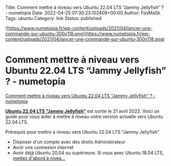Title: Comment mettre à niveau vers Ubuntu 22.04 LTS “Jammy Jellyfish” ? - numetopia
Date: 2022-04-25 07:30:23.102409+00:00
Author: FoxMaSk 
Tags: ubuntu
Category: link
Status: published


![https://www.numetopia.fr/wp-content/uploads/2021/04/lancer-une-commande-sur-ubuntu-300x118.png](https://www.numetopia.fr/wp-content/uploads/2021/04/lancer-une-commande-sur-ubuntu-300x118.png)


# Comment mettre à niveau vers Ubuntu 22.04 LTS “Jammy Jellyfish” ? - numetopia

[Comment mettre à niveau vers Ubuntu 22.04 LTS “Jammy Jellyfish” ? - numetopia](https://www.numetopia.fr/comment-mettre-a-niveau-vers-ubuntu-22-04-lts-jammy-jellyfish/)


**[Ubuntu 22.04 LTS &#34;Jammy
Jellyfish&#34;](https://www.numetopia.fr/quoi-de-neuf-dans-ubuntu-22-04-lts-jammy-jellyfish/)**
est sortie le 21 avril 2022. Voici un guide pour vous aider à mettre à
niveau votre version actuelle vers Ubuntu 22.04 LTS.

Prérequis pour mettre à niveau vers Ubuntu 22.04 LTS &#34;Jammy Jellyfish&#34;

-   Disposer d&#39;un compte avec des droits Administrateur
-   Avoir une connexion internet
-   Avoir déjà Ubuntu 20.04 ou supérieure. Si vous avec Ubuntu 18.04
    LTS, [mettez d&#39;abord à
    nivea...](https://www.numetopia.fr/comment-mettre-a-niveau-vers-ubuntu-20-04-lts/)

